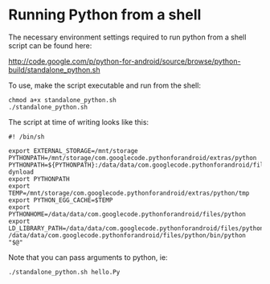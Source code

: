 # Running Python from a shell #

The necessary environment settings required to run python from a shell script can be found here:

http://code.google.com/p/python-for-android/source/browse/python-build/standalone_python.sh

To use, make the script executable and run from the shell:
```
chmod a+x standalone_python.sh
./standalone_python.sh
```

The script at time of writing looks like this:
```
#! /bin/sh

export EXTERNAL_STORAGE=/mnt/storage
PYTHONPATH=/mnt/storage/com.googlecode.pythonforandroid/extras/python
PYTHONPATH=${PYTHONPATH}:/data/data/com.googlecode.pythonforandroid/files/python/lib/python2.6/lib-dynload
export PYTHONPATH
export TEMP=/mnt/storage/com.googlecode.pythonforandroid/extras/python/tmp
export PYTHON_EGG_CACHE=$TEMP
export PYTHONHOME=/data/data/com.googlecode.pythonforandroid/files/python
export LD_LIBRARY_PATH=/data/data/com.googlecode.pythonforandroid/files/python/lib
/data/data/com.googlecode.pythonforandroid/files/python/bin/python "$@"
```

Note that you can pass arguments to python, ie:

```
./standalone_python.sh hello.Py
```